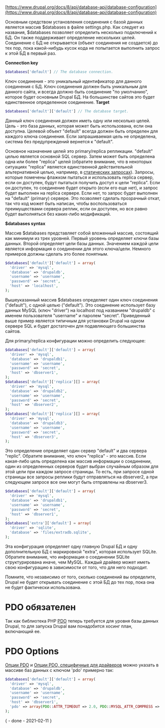 [https://www.drupal.org/docs/8/api/database-api/database-configuration](https://www.drupal.org/docs/8/api/database-api/database-configuration)

Основным средством установления соединения с базой данных является массив $databases в файле settings.php. Как следует из названия, $databases позволяет определить несколько подключений к БД. Он также поддерживает определение нескольких целей. Соединение с БД не открывается (объект соединения не создается) до тех пор, пока какой-нибудь кусок кода не попытается выполнить запрос к этой БД в первый раз.

**Connection key**

```php
$databases['default'] // The database connection.
```

Ключ соединения - это уникальный идентификатор для данного соединения с БД. Ключ соединения должен быть уникальным для данного сайта, и всегда должно быть соединение "по умолчанию", которое будет основным Drupal БД. На большинстве сайтов это будет единственное определенное соединение.
**Target**

```php
$databases['default']['default'] // The database target.
```

Данный ключ соединения должен иметь одну или несколько целей. Цель - это база данных, которая может быть использована, если она доступна. Целевой объект "default" всегда должен быть определен для каждого ключа соединения. Если запрашиваемая цель не определена, система без предупреждений вернется к "default".

Основное назначение целей это primary/replica репликации. "default" целью является основной SQL сервер. Затем может быть определена одна или более "replica" целей (обратите внимание, что в некоторых ситуациях "replica" является единственной действительной альтернативной целью, например, в [статических запросах](https://www.drupal.org/node/310072#query-options)). Запросы, которые помечены флажком пытаться и использовать replica сервер, если он доступен, будут пытаться получить доступ к цели "replica". Если он доступен, то соединение будет открыто (если его еще нет), и запрос будет выполнен на replica сервере. Если нет, то запрос будет выполнен на "default" (primary) сервере. Это позволяет сделать прозрачный откат, так что код может быть написан, чтобы воспользоваться преимуществами сервера реплик, если он доступен, но все равно будет выполняться без каких-либо модификаций.

**$databases syntax**

Массив $databases представляет собой вложенный массив, состоящий как минимум из трех уровней. Первый уровень определяет ключи базы данных. Второй определяет цели базы данных. Значением каждой цели является информация о соединении для этого ключа/цели. Немного примеров должны сделать это более понятным.

```php
$databases['default']['default'] = array(
  'driver' => 'mysql',
  'database' => 'drupaldb',
  'username' => 'username',
  'password' => 'secret',
  'host' => 'localhost',
);
```

Вышеуказанный массив $databases определяет один ключ соединения ("default"), с одной целью ("default"). Это соединение использует базу данных MySQL (ключ "driver") на localhost под названием "drupaldb" с именем пользователя "username" и паролем "secret". Приведенный выше пример является типичным для установки Drupal на одном сервере SQL и будет достаточен для подавляющего большинства сайтов.

Для primary/replica конфигурации можно определить следующее:

```php
$databases['default']['default'] = array(
  'driver' => 'mysql',
  'database' => 'drupaldb1',
  'username' => 'username',
  'password' => 'secret',
  'host' => 'dbserver1',
);
$databases['default']['replica'][] = array(
  'driver' => 'mysql',
  'database' => 'drupaldb2',
  'username' => 'username',
  'password' => 'secret',
  'host' => 'dbserver2',
);
$databases['default']['replica'][] = array(
  'driver' => 'mysql',
  'database' => 'drupaldb3',
  'username' => 'username',
  'password' => 'secret',
  'host' => 'dbserver3',
);
```

Это определение определяет один сервер "default" и два сервера "replic". Обратите внимание, что ключ "replica" - это массив. Если какая-либо цель определена как массив информации о соединении, один из определенных серверов будет выбран случайным образом для этой цели при каждом запросе страницы. То есть, при запросе одной страницы все запросы реплики будут отправляться на dbserver2, а при следующем запросе все они могут быть отправлены на dbserver3.

```php
$databases['default']['default'] = array(
  'driver' => 'mysql',
  'database' => 'drupaldb1',
  'username' => 'username',
  'password' => 'secret',
  'host' => 'dbserver1',
);
$databases['extra']['default'] = array(
  'driver' => 'sqlite',
  'database' => 'files/extradb.sqlite',
);
```

Эта конфигурация определяет одну главную Drupal БД и одну дополнительную БД с маркировкой "extra", которая использует SQLite. Обратите внимание, что информация о соединении SQLite структурирована иначе, чем MySQL. Каждый драйвер может иметь свою конфигурацию в зависимости от того, что для него подходит.

Помните, что независимо от того, сколько соединений вы определите, Drupal не будет открывать соединение с этой БД до тех пор, пока она не будет фактически использована.

# PDO обязателен

Так как библиотека PHP [PDO](http://www.php.net/pdo) теперь требуется для уровня базы данных Drupal, то для запуска Drupal вам понадобится хосинг план, включающий ее.

# PDO Options

[Опции PDO](http://www.php.net/manual/en/pdo.constants.php) и [Опции PDO, специфичные для драйверов](http://php.net/manual/en/pdo.drivers.php) можно указать в массиве баз данных с ключом 'pdo' примерно так:

```php
$databases['default']['default'] = array(
  'driver' => 'mysql',
  'database' => 'drupaldb',
  'username' => 'username',
  'password' => 'secret',
  'host' => 'dbserver1',
  'pdo' => array(PDO::ATTR_TIMEOUT => 2.0, PDO::MYSQL_ATTR_COMPRESS => 1),
);
```

{ - done - 2021-02-11 }